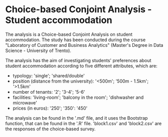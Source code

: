 # Choice-based Conjoint Analysis - Student accommodation

The analysis is a Choice-based Conjoint Analysis on student accommodation. The study has been conducted during the course "Laboratory of Customer and Business Analytics" (Master's Degree in Data Science - University of Trento).

The analysis has the aim of investigating students' preferences about student accommodation according to five different attributes, which are:

- typology: 'single'; 'shared/double'
- position (distance from the university): '<500m'; '500m - 1.5km'; '>1.5km'
- number of tenants: '2'; '3-4'; '5-6'
- facilities: 'living-room'; 'balcony in the room'; 'dishwasher and microwave'
- prices (in euros): '250'; '350': '450'

The analysis can be found in the '.md' file, and it uses the Bootstrap function, that can be found in the '.R' file.
'block1.csv' and 'block2.csv' are the responses of the choice-based survey.

